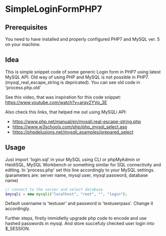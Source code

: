 # SimpleLoginFormPHP7

## Prerequisites
You need to have installed and properly configured PHP7 and MySQL ver. 5 on your machine.

## Idea
This is simple snippet code of some generic Login form in PHP7 using latest MySQL API. Old way of using PHP and MySQL is not possible in PHP7. (mysql_real_escape_string is depricated). You can see old code in 'process.php.old'

See this video, that was inspiration for this code snippet: https://www.youtube.com/watch?v=arqv2YVp_3E

Also check this links, that helped me out using MySQLi API:
- https://www.php.net/manual/en/mysqli.real-escape-string.php 
- https://www.w3schools.com/php/php_mysql_select.asp 
- https://phpdelusions.net/mysqli_examples/prepared_select

## Usage
Just import 'login.sql' in your MySQL using CLI or phpMyAdmin or HeidiSQL, MySQL Workbench or something similar for SQL connectivity and editing. In 'process.php' set this line accordingly to your MySQL settings. (parameters are: server name, mysql user, mysql password, database name)
```php
// connect to the server and select database
$mysqli = new mysqli("localhost", "root", "", "login");
```
Default username is 'testuser' and password is 'testuserpass'. Change it accordingly.

Further steps, firstly immidietly upgrade php code to encode and use hashed passwords in mysql. And store succefuly checked user login into $_SESSION.
